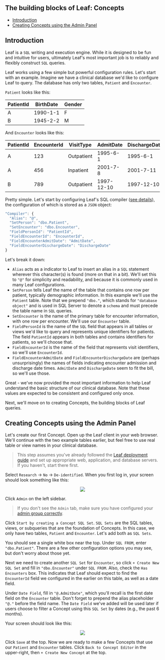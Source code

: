 ## The building blocks of Leaf: Concepts
* [Introduction](#introduction)
* [Creating Concepts using the Admin Panel](#creating-concepts-using-the-admin-panel)

## Introduction
Leaf is a `SQL` writing and execution engine. While it is designed to be fun and intuitive for users, ultimately Leaf's most important job is to reliably and flexibly construct `SQL` queries. 

Leaf works using a few simple but powerful configuration rules. Let's start with an example. Imagine we have a clinical database we'd like to configure Leaf to query. The database has only two tables, `Patient` and `Encounter`. 

`Patient` looks like this:

| PatientId | BirthDate | Gender |
| --------- | --------- | ------ |
| A         | 1990-1-1  | F      |
| B         | 1945-2-2  | M      |

And `Encounter` looks like this: 

| PatientId | EncounterId | VisitType  | AdmitDate  | DischargeDate |
| --------- | ----------- | ---------- | ---------- | ------------- |
| A         | 123         | Outpatient | 1995-6-1   | 1995-6-1      |
| A         | 456         | Inpatient  | 2001-7-8   | 2001-7-11     |
| B         | 789         | Outpatient | 1997-12-10 | 1997-12-10    |

Pretty simple. Let's start by configuring Leaf's SQL compiler ([see details](https://github.com/uwrit/leaf/blob/master/docs/deploy/app/README.md#compiler)), the configuration of which is stored as a `JSON` object:

```javascript
"Compiler": {
  "Alias": "@",
  "SetPerson": "dbo.Patient",
  "SetEncounter": "dbo.Encounter",
  "FieldPersonId": "PatientId",
  "FieldEncounterId": "EncounterId",
  "FieldEncounterAdmitDate": "AdmitDate",
  "FieldEncounterDischargeDate": "DischargeDate"
}
```

Let's break it down:
* `Alias` acts as a indicator to Leaf to insert an alias in a `SQL` statement wherever this character(s) is found (more on that in a bit). We'll set this to `"@"` for simplicity and readability, and because it is commonly used in many Leaf configurations.
* `SetPerson` tells Leaf the name of the table that contains one row per patient, typically demographic information. In this example we'll use the `Patient` table. Note that we prepend `"dbo."`, which stands for `"database object"` and is used in SQL Server to denote a `schema` and must precede the table name in `SQL` queries.
* `SetEncounter` is the name of the primary table for encounter information, with one row per encounter. We'll use our `Encounter` table.
* `FieldPersonId` is the name of the `SQL` field that appears in all tables or views we'd like to query and represents unique identifiers for patients. The field `PatientId` appears in both tables and contains identifiers for patients, so we'll choose that.
* `FieldEncounterId` is the name of the field that represents visit identifiers, so we'll use `EncounterId`.
* `FieldEncounterAdmitDate` and `FieldEncounterDischargeDate` are (perhaps unsurprisingly) the names of fields indicating encounter admission and discharge date times. `AdmitDate` and `DischargeDate` seem to fit the bill, so we'll use those.

Great - we've now provided the most important information to help Leaf understand the basic structure of our clinical database. Note that these values are expected to be consistent and configured only once.

Next, we'll move on to creating Concepts, the building blocks of Leaf queries.

## Creating Concepts using the Admin Panel
Let's create our first Concept. Open up the Leaf client in your web browser. We'll continue with the two example tables earlier, but feel free to use real table or view names in your clinical database.

> This step assumes you've already followed the [Leaf deployment guide](https://github.com/uwrit/leaf/tree/master/docs/deploy) and set up appropriate web, application, and database servers. If you haven't, start there first.

Select `Research` -> `No` -> `De-identified`. When you first log in, your screen should look something like this:

<p align="center"><img src="https://github.com/uwrit/leaf/blob/master/docs/admin/images/no_concepts.png"/></p>

Click `Admin` on the left sidebar.

> If you don't see the `Admin` tab, make sure you have configured your [admin group correctly](https://github.com/uwrit/leaf/blob/master/docs/deploy/app/README.md#admin).

Click `Start by creating a Concept SQL Set`. `SQL Sets` are the SQL tables, views, or subqueries that are the foundation of Concepts. In this case, we only have two tables, `Patient` and `Encounter`. Let's add both as `SQL Sets`.

You should see a single white box near the top. Under `SQL FROM`, enter `"dbo.Patient"`. There are a few other configuration options you may see, but don't worry about those yet.

Next we need to create another `SQL Set` for `Encounter`, so click `+ Create New SQL Set` and fill in `"dbo.Encounter"` under `SQL FROM`. Also, check the `Has Encounters` box. This indicates that Leaf should expect to find the `EncounterId` field we configured in the earlier on this table, as well as a date field.

Under `Date Field`, fill in `"@.AdmitDate"`, which you'll recall is the first date field on the `Encounter` table. Don't forget to prepend the alias placeholder `"@."` before the field name. The `Date Field` we've added will be used later if users choose to filter a Concept using this `SQL Set` by dates (e.g., the past 6 months).

Your screen should look like this:

<p align="center"><img src="https://github.com/uwrit/leaf/blob/master/docs/admin/images/unsaved_sql_sets.png"/></p>

Click `Save` at the top. Now we are ready to make a few Concepts that use our `Patient` and `Encounter` tables. Click `Back to Concept Editor` in the upper-right, then `+ Create New Concept` at the top.
